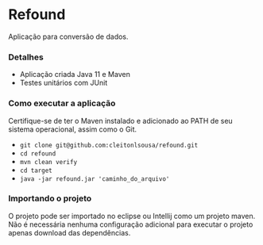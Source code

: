# Refound
Aplicação para conversão de dados.

### Detalhes

- Aplicação criada Java 11 e Maven
- Testes unitários com JUnit

### Como executar a aplicação
Certifique-se de ter o Maven instalado e adicionado ao PATH de seu sistema operacional, assim como o Git.

- `git clone git@github.com:cleitonlsousa/refound.git`
- `cd refound`
- `mvn clean verify`
- `cd target`
- `java -jar refound.jar 'caminho_do_arquivo'`

### Importando o projeto

O projeto pode ser importado no eclipse ou Intellij como um projeto maven. Não é necessária nenhuma configuração
adicional para executar o projeto apenas download das dependências.